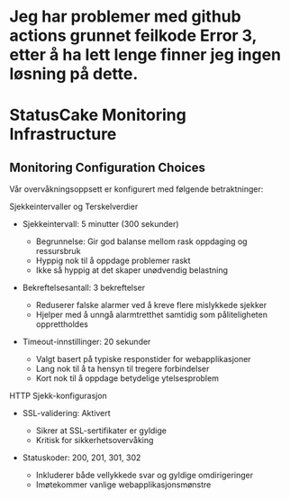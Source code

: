 # Jeg har problemer med github actions grunnet feilkode Error 3, etter å ha lett lenge finner jeg ingen løsning på dette.
  
  
# StatusCake Monitoring Infrastructure

## Monitoring Configuration Choices

Vår overvåkningsoppsett er konfigurert med følgende betraktninger:

Sjekkeintervaller og Terskelverdier
- Sjekkeintervall: 5 minutter (300 sekunder)
  - Begrunnelse: Gir god balanse mellom rask oppdaging og ressursbruk
  - Hyppig nok til å oppdage problemer raskt
  - Ikke så hyppig at det skaper unødvendig belastning

- Bekreftelsesantall: 3 bekreftelser
  - Reduserer falske alarmer ved å kreve flere mislykkede sjekker
  - Hjelper med å unngå alarmtretthet samtidig som påliteligheten opprettholdes

- Timeout-innstillinger: 20 sekunder
  - Valgt basert på typiske responstider for webapplikasjoner
  - Lang nok til å ta hensyn til tregere forbindelser
  - Kort nok til å oppdage betydelige ytelsesproblem

HTTP Sjekk-konfigurasjon
- SSL-validering: Aktivert
  - Sikrer at SSL-sertifikater er gyldige
  - Kritisk for sikkerhetsovervåking

- Statuskoder: 200, 201, 301, 302
  - Inkluderer både vellykkede svar og gyldige omdirigeringer
  - Imøtekommer vanlige webapplikasjonsmønstre

